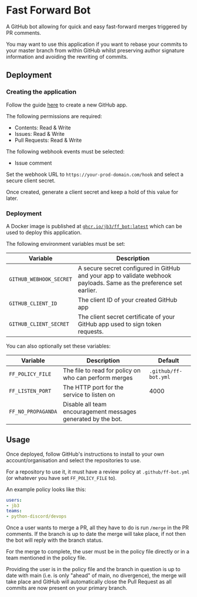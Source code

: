 # Fast Forward Bot

A GitHub bot allowing for quick and easy fast-forward merges triggered by PR
comments.

You may want to use this application if you want to rebase your commits to your
master branch from within GitHub whilst preserving author signature information
and avoiding the rewriting of commits.

## Deployment


### Creating the application

Follow the guide [here](https://docs.github.com/en/apps/creating-github-apps/registering-a-github-app/registering-a-github-app) to create a new GitHub app.

The following permissions are required:
- Contents: Read & Write
- Issues: Read & Write
- Pull Requests: Read & Write

The following webhook events must be selected:
- Issue comment

Set the webhook URL to `https://your-prod-domain.com/hook` and select a secure
client secret.

Once created, generate a client secret and keep a hold of this value for later.

### Deployment

A Docker image is published at [`ghcr.io/jb3/ff_bot:latest`](https://ghcr.io/jb3/ff_bot) which can be used to
deploy this application.

The following environment variables must be set:

| Variable                | Description                                                                                                         |
|-------------------------|---------------------------------------------------------------------------------------------------------------------|
| `GITHUB_WEBHOOK_SECRET` | A secure secret configured in GitHub and your app to validate webhook payloads. Same as the preference set earlier. |
| `GITHUB_CLIENT_ID`      | The client ID of your created GitHub app                                                                            |
| `GITHUB_CLIENT_SECRET`  | The client secret certificate of your GitHub app used to sign token requests.                                       |

You can also optionally set these variables:

| Variable           | Description                                                                              | Default              |
|--------------------|------------------------------------------------------------------------------------------|----------------------|
| `FF_POLICY_FILE`   | The file to read for policy on who can perform merges                                    | `.github/ff-bot.yml` |
| `FF_LISTEN_PORT`   | The HTTP port for the service to listen on                                               | 4000                 |
| `FF_NO_PROPAGANDA` | Disable all team encouragement messages generated by the bot.                            |                      |

## Usage

Once deployed, follow GitHub's instructions to install to your own
account/organisation and select the repositories to use.

For a repository to use it, it must have a review policy at `.github/ff-bot.yml`
(or whatever you have set `FF_POLICY_FILE` to).

An example policy looks like this:

``` yaml
users:
- jb3
teams:
- python-discord/devops
```

Once a user wants to merge a PR, all they have to do is run `/merge` in the PR
comments. If the branch is up to date the merge will take place, if not then the
bot will reply with the branch status.

For the merge to complete, the user must be in the policy file directly or in a
team mentioned in the policy file.

Providing the user is in the policy file and the branch in question is up to
date with main (i.e. is only "ahead" of main, no divergence), the merge will
take place and GitHub will automatically close the Pull Request as all commits
are now present on your primary branch.
